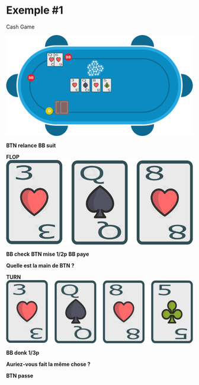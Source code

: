 # Exemple #1

Cash Game

![](../img/pkr/2018-07-30-donk-turn.svg)

**BTN relance**
**BB suit**

**FLOP**
![](../img/pkr/2018-07-30-donk-turn-flop.png)

**BB check**
**BTN mise 1/2p**
**BB paye**

**Quelle est la main de BTN ?**

**TURN**
![](../img/pkr/2018-07-30-donk-turn-turn.png)

**BB donk 1/3p**

**Auriez-vous fait la même chose ?**

**BTN passe**
<!--stackedit_data:
eyJoaXN0b3J5IjpbLTMzOTYxMDg2NSwtODIwNjQ2MTU5LDU1Nj
Q4MTE3NV19
-->